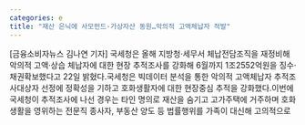 ```yaml
---
categories: e
title: "재산 은닉에 사모펀드·가상자산 동원…악의적 고액체납자 적발"
---
```

[금융소비자뉴스 김나연 기자] 국세청은 올해 지방청&middot;세무서 체납전담조직을 재정비해 악의적 고액&middot;상습 체납자에 대한 현장 추적조사를 강화해 6월까지 1조2552억원을 징수&middot;채권확보했다고 22일 밝혔다.국세청은 빅데이터 분석을 통한 악의적 고액체납자 추적조사대상자 선정에 정확성을 기하고 호화생활자에 대한 현장중심 추적을 강화했다.이번에 국세청이 추적조사에 나선 경우는 타인 명의로 재산을 숨기고 고가주택에 거주하며 호화생활을 영위하는 전문직 종사자, 부동산 양도 등 법률행위를 가족이 대신해 고의적으로